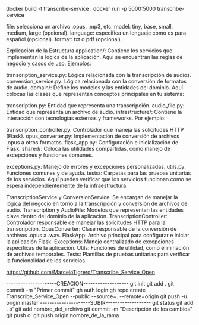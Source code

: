 docker build -t transcribe-service .
docker run -p 5000:5000 transcribe-service


file: selecciona un archivo .opus, .mp3, etc.
model: tiny, base, small, medium, large (opcional).
language: especifica un lenguaje como es para español (opcional).
format: txt o pdf (opcional).


Explicación de la Estructura
application/: Contiene los servicios que implementan la lógica de la aplicación. Aquí se encuentran las reglas de negocio y casos de uso. Ejemplos:

transcription_service.py: Lógica relacionada con la transcripción de audios.
conversion_service.py: Lógica relacionada con la conversión de formatos de audio.
domain/: Define los modelos y las entidades del dominio. Aquí colocas las clases que representan conceptos principales en tu sistema:

transcription.py: Entidad que representa una transcripción.
audio_file.py: Entidad que representa un archivo de audio.
infrastructure/: Contiene la interacción con tecnologías externas y frameworks. Por ejemplo:

transcription_controller.py: Controlador que maneja las solicitudes HTTP (Flask).
opus_converter.py: Implementación de conversión de archivos .opus a otros formatos.
flask_app.py: Configuración e inicialización de Flask.
shared/: Coloca las utilidades compartidas, como manejo de excepciones y funciones comunes.

exceptions.py: Manejo de errores y excepciones personalizadas.
utils.py: Funciones comunes y de ayuda.
tests/: Carpetas para las pruebas unitarias de los servicios. Aquí puedes verificar que los servicios funcionan como se espera independientemente de la infraestructura.



TranscriptionService y ConversionService: Se encargan de manejar la lógica del negocio en torno a la transcripción y conversión de archivos de audio.
Transcription y AudioFile: Modelos que representan las entidades clave dentro del dominio de la aplicación.
TranscriptionController: Controlador responsable de manejar las solicitudes HTTP para la transcripción.
OpusConverter: Clase responsable de la conversión de archivos .opus a .wav.
FlaskApp: Archivo principal para configurar e iniciar la aplicación Flask.
Exceptions: Manejo centralizado de excepciones específicas de la aplicación.
Utils: Funciones de utilidad, como eliminación de archivos temporales.
Tests: Plantillas de pruebas unitarias para verificar la funcionalidad de los servicios.


https://github.com/MarceloTigrero/Transcribe_Service_Open

---------------------CREACION-------------------
git init
git add .
git commit -m "Primer commit"
gh auth login
gh repo create Transcribe_Service_Open --public --source=. --remote=origin
git push -u origin master
---------------------SUBIR-------------------
git status
git add . o' git add nombre_del_archivo
git commit -m "Descripción de los cambios"
git push o' git push origin nombre_de_la_rama




